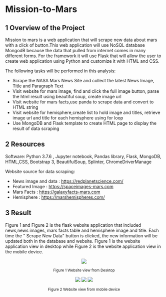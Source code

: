 # Mission-to-Mars
## 1 Overview of the Project
Mission to mars is a web application that will scrape new data about mars  with a click of button.This web application will use NoSQL database MongodB because the data that pulled from internet comes in many different forms. For the framework it will use Flask that will allow the user to create web application using Python and customize it with HTML and CSS.

The following tasks will be performed in this analysis:
* Scrape the NASA Mars News Site and collect the latest News Image, Title and Paragraph Text
* Visit website for mars image, find and click the full image button, parse the html result using beautiful soup, create image url
* Visit website for mars facts,use panda to scrape data and convert to HTML string
* Visit website for hemisphere,create list to hold image and titles, retrieve image url and title for each hemisphere using for loop
* Use MongoDB and Flask template to create HTML page to display the result of data scraping 


## 2 Resources
Software: Python 3.7.6 , Jupyter notebook, Pandas library, Flask, MongoDB, HTML,CSS, Bootstrap 3, BeautifulSoup, Splinter, ChromeDriverManage

Website source for data scraping:
* News image and data : https://redplanetscience.com/
* Featured Image      : https://spaceimages-mars.com
* Mars Facts          : https://galaxyfacts-mars.com
* Hemisphere          : https://marshemispheres.com/

## 3 Result
Figure 1  and Figure 2 is the flask website application  that included news,news images, mars facts table and hemisphere image and title. Each time the " Scrape New Data" button is clicked, the new information will be updated both in the database and website. Figure 1 is the website application view in desktop  while Figure 2 is the website application view in the mobile device.

<p align="center">
    <img src="https://user-images.githubusercontent.com/88597187/139542385-4a443012-7ce7-403f-b870-69010320610f.png"/>
</p>

<p align="center">
  <sub> Figure 1 Website view from Desktop  </sub>
</p>

<p align="center">
    <img src="https://user-images.githubusercontent.com/88597187/139542662-9d402532-94a4-4217-8387-5ee3ccc8b80b.png"/>
  <img src="https://user-images.githubusercontent.com/88597187/139556882-de00c33c-dd8a-4c19-9cc5-cb4c713f6371.png"/>
   <img src="https://user-images.githubusercontent.com/88597187/139542677-9b510f9d-695b-4806-8ca5-98ce82fbf553.png"/>
</p>

<p align="center">
  <sub> Figure 2 Website view from mobile device  </sub>
</p>




